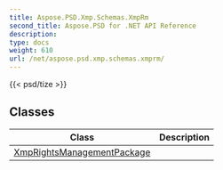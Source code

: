 ```yaml
---
title: Aspose.PSD.Xmp.Schemas.XmpRm
second_title: Aspose.PSD for .NET API Reference
description: 
type: docs
weight: 610
url: /net/aspose.psd.xmp.schemas.xmprm/
---
```

{{< psd/tize >}}


## Classes

| Class | Description |
| --- | --- |
| [XmpRightsManagementPackage](./xmprightsmanagementpackage/) |  |



